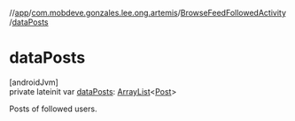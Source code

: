 //[app](../../../index.md)/[com.mobdeve.gonzales.lee.ong.artemis](../index.md)/[BrowseFeedFollowedActivity](index.md)/[dataPosts](data-posts.md)

# dataPosts

[androidJvm]\
private lateinit var [dataPosts](data-posts.md): [ArrayList](https://kotlinlang.org/api/latest/jvm/stdlib/kotlin.collections/-array-list/index.html)<[Post](../-post/index.md)>

Posts of followed users.
